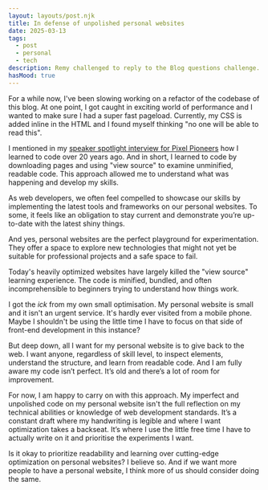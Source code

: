 ```yaml
---	
layout: layouts/post.njk	
title: In defense of unpolished personal websites
date: 2025-03-13
tags:	
  - post		
  - personal
  - tech
description: Remy challenged to reply to the Blog questions challenge. Here is what I had to say!
hasMood: true	
---	
```


For a while now, I've been slowing working on a refactor of the codebase of this blog. At one point, I got caught in exciting world of performance and I wanted to make sure I had a super fast pageload. Currently, my CSS is added inline in the HTML and I found myself thinking "no one will be able to read this". 

I mentioned in my [speaker spotlight interview for Pixel Pioneers](https://pixelpioneers.co/blog/speaker-spotlight-ana-rodrigues) how I learned to code over 20 years ago. And in short, I learned to code by downloading pages and using "view source" to examine unminified, readable code. This approach allowed me to understand what was happening and develop my skills.

As web developers, we often feel compelled to showcase our skills by implementing the latest tools and frameworks on our personal websites. To some, it feels like an obligation to stay current and demonstrate you’re up-to-date with the latest shiny things.

And yes, personal websites are the perfect playground for experimentation. They offer a space to explore new technologies that might not yet be suitable for professional projects and a safe space to fail.

Today's heavily optimized websites have largely killed the "view source" learning experience. The code is minified, bundled, and often incomprehensible to beginners trying to understand how things work.

I got the _ick_ from my own small optimisation. My personal website is small and it isn't an urgent service. It's hardly ever visited from a mobile phone. Maybe I shouldn't be using the little time I have to focus on that side of front-end development in this instance?

But deep down, all I want for my personal website is to give back to the web. I want anyone, regardless of skill level, to inspect elements, understand the structure, and learn from readable code. And I am fully aware my code isn’t perfect. It’s old and there’s a lot of room for improvement.

For now, I am happy to carry on with this approach. My imperfect and unpolished code on my personal website isn't the full reflection on my technical abilities or knowledge of web development standards. It’s a constant draft where my handwriting is legible and where I want optimization takes a backseat. It’s where I use the little free time I have to actually write on it and prioritise the experiments I want.

Is it okay to prioritize readability and learning over cutting-edge optimization on personal websites? I believe so. And if we want more people to have a personal website, I think more of us should consider doing the same.​​​​​​​​​​​​​​​​

